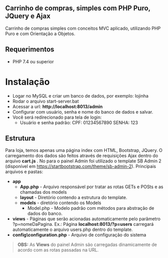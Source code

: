 ## Carrinho de compras, simples com PHP Puro, JQuery e Ajax

Carrinho de compras simples com conceitos MVC aplicado, utilizando PHP Puro e com Orientação a Objetos.

## Requerimentos
- PHP 7.4 ou superior

# Instalação

 - Logar no MySQL e criar um banco de dados, por exemplo: lojinha
 - Rodar o arquivo start-server.bat
 - Acessar a url: **http://localhost:8013/admin**
 - Configurar com usuário, senha e nome do banco de dados e salvar.
 - Você será redirecionado para tela de login:
	 - Usuário e senha padrão: CPF: 01234567890 SENHA: 123

## Estrutura

Para loja, temos apenas uma página index com HTML, Bootstrap, JQuery. O carregamento dos dados são feitos através de requisições Ajax dentro do arquivo **cart.js** .
No para o painel Admin foi utilizado o template SB Admin 2 (disponível em https://startbootstrap.com/theme/sb-admin-2).
Principais arquivos e pastas:
 - **app**
	 - **App.php** - Arquivo responsável por tratar as rotas GETs e POSts e as chamadas dos models
	 - **layout** - Diretório contendo a estrutura do template.
	 - **models** - diretório contendo os Models
		 - Model.php - Modelo padrão com métodos para abstração de dados do banco.
 - **views** - Páginas que serão acionadas automaticamente pelo parâmetro ?p=nomeDaPagina. Ex.: Página **localhost:8013/?p=users** carregará automaticamente o arquivo users.php dentro do template.
 - **config\configuration.php** - Arquivo de configuração do sistema

> **OBS:** As **Views** do painel Admin são carregadas dinamicamente de acordo com as rotas passadas na URL.

